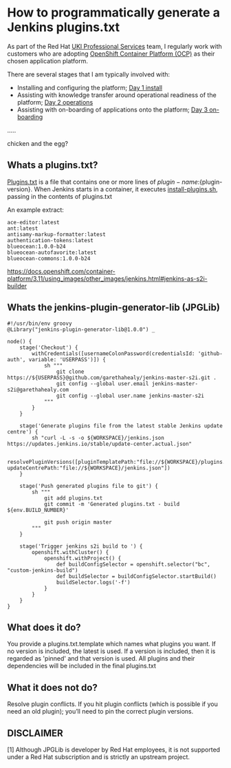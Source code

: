 # How to programmatically generate a Jenkins plugins.txt
As part of the Red Hat [UKI Professional Services](https://www.redhat.com/en/services/consulting) team,
I regularly work with customers who are adopting [OpenShift Container Platform (OCP)](https://developers.redhat.com/products/openshift/overview/)
as their chosen application platform.

There are several stages that I am typically involved with:
- Installing and configuring the platform; [Day 1 install](https://docs.openshift.com/container-platform/latest/install/index.html)
- Assisting with knowledge transfer around operational readiness of the platform; [Day 2 operations](https://docs.openshift.com/container-platform/latest/day_two_guide/index.html)
- Assisting with on-boarding of applications onto the platform; [Day 3 on-boarding](https://www.redhat.com/files/summit/session-assets/2018/How-to-build-a-successful-onboarding-program-for-OpenShift.pdf)

.....

chicken and the egg?




## Whats a plugins.txt?
[Plugins.txt](https://github.com/jenkinsci/docker#plugin-version-format) is a file that contains one or more lines of ${plugin-name}:${plugin-version}.
When Jenkins starts in a container, it executes [install-plugins.sh](https://github.com/jenkinsci/docker/blob/master/install-plugins.sh), 
passing in the contents of plugins.txt

An example extract:

    ace-editor:latest
    ant:latest
    antisamy-markup-formatter:latest
    authentication-tokens:latest
    blueocean:1.0.0-b24 
    blueocean-autofavorite:latest
    blueocean-commons:1.0.0-b24


https://docs.openshift.com/container-platform/3.11/using_images/other_images/jenkins.html#jenkins-as-s2i-builder


## Whats the jenkins-plugin-generator-lib (JPGLib)

    #!/usr/bin/env groovy
    @Library("jenkins-plugin-generator-lib@1.0.0") _
    
    node() {
        stage('Checkout') {
            withCredentials([usernameColonPassword(credentialsId: 'github-auth', variable: 'USERPASS')]) {
                sh """
                    git clone https://${USERPASS}@github.com/garethahealy/jenkins-master-s2i.git .
                    git config --global user.email jenkins-master-s2i@garethahealy.com
                    git config --global user.name jenkins-master-s2i
                """
            }
        }
        
        stage('Generate plugins file from the latest stable Jenkins update centre') {
            sh "curl -L -s -o ${WORKSPACE}/jenkins.json https://updates.jenkins.io/stable/update-center.actual.json"
    
            resolvePluginVersions([pluginTemplatePath:"file://${WORKSPACE}/plugins.txt.template", updateCentrePath:"file://${WORKSPACE}/jenkins.json"])
        }
    
        stage('Push generated plugins file to git') {
            sh """
                git add plugins.txt
                git commit -m 'Generated plugins.txt - build ${env.BUILD_NUMBER}'
    
                git push origin master
            """
        }
    
        stage('Trigger jenkins s2i build to ') {
            openshift.withCluster() {
                openshift.withProject() {
                    def buildConfigSelector = openshift.selector("bc", "custom-jenkins-build")
                    def buildSelector = buildConfigSelector.startBuild()
                    buildSelector.logs('-f')
                }
            }
        }
    }

## What does it do?
You provide a plugins.txt.template which names what plugins you want. 
If no version is included, the latest is used. 
If a version is included, then it is regarded as 'pinned' and that version is used. 
All plugins and their dependencies will be included in the final plugins.txt


## What it does not do?
Resolve plugin conflicts. If you hit plugin conflicts (which is possible if you need an old plugin); 
you’ll need to pin the correct plugin versions.

## <a name="DISCLAIMER"></a>DISCLAIMER
[1] Although JPGLib is developer by Red Hat employees, it is not supported under a Red Hat subscription and is strictly an upstream project.